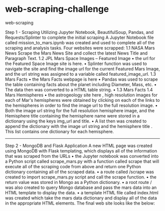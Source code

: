 # web-scraping-challenge
web-scraping


Step 1 - Scraping
Utilizing Jupyter Notebook, BeautifulSoup, Pandas, and Requests/Splinter to complete the initial scraping
A Jupyter Notebook file called mission_to_mars.ipynb was created and used to complete all of the scraping and analysis tasks. 
Four websites were scrapped: 
1.1 NASA Mars News 
Scrape the Mars News Site and collect the latest News Title and Paragraph Text. 
1.2 JPL Mars Space Images – Featured Image
•	the url for the Featured Space Image site is here.
•	Splinter function was used to navigate the site and find the image url for the current Featured Mars Image,  and the url string was assigned to a variable called  featured_image_url.
1.3 Mars Facts 
•	the Mars Facts webpage is here 
•	Pandas was used to scrape the table containing facts about the planet including Diameter, Mass, etc.
•	The data then was converted to a HTML table string.
•	1.3 Mars Facts 
1.4 Mars Hemispheres
•	the astrogeology site here , high resolution images for each of Mar's hemispheres were obtained by clicking on each of the links to the hemispheres in order to find the image url to the full resolution image.
•	Both the image url string for the full resolution hemisphere image, and the Hemisphere title containing the hemisphere name were stored in a dictionary using the keys img_url and title.
•	A list then was created to append the dictionary with the image url string and the hemisphere title . This list contains one dictionary for each hemisphere.

________________________________________
Step 2 - MongoDB and Flask Application
A new HTML page was created using MongoDB with Flask templating, which displays all of the information that was scraped from the URLs 
•	the Jupyter notebook was converted into a Python script called scrape_mars.py with a function called scrape that will execute all of the scraping code from above and return one Python dictionary containing all of the scraped data.
•	a route called /scrape was created to import scrape_mars.py script and call the scrape function.
•	the return value was stored in Mongo as a Python dictionary.
•	a root route / was also created to query Mongo database and pass the mars data into an HTML template to display the data.
•	a template HTML file called index.html was created which take the mars data dictionary and display all of the data in the appropriate HTML elements. 
The final web site looks like the below:
